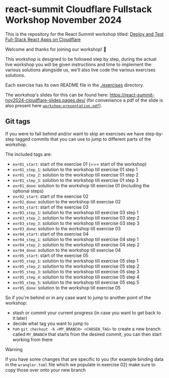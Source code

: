 # react-summit Cloudflare Fullstack Workshop November 2024

This is the repository for the React Summit workshop titled: [Deploy and Test Full-Stack React Apps on Cloudflare](https://reactsummit.us/#workshop-deploy-and-test-full-stack-react-apps-on-cloudflare)

Welcome and thanks for joining our workshop! 🫶

This workshop is designed to be followed step by step, during the actual live workshop you will be given instructions and time to implement the various solutions alongside us,
we'll also live code the various exercises solutions.

Each exercise has its own README file in the [./exercises](./exercises/) directory.

The workshop's slides for this can be found here: https://react-summit-nov2024-cloudflare-slides.pages.dev/
(for convenience a pdf of the slide is also present here [`workshop-presentation.pdf`](./workshop-presentation.pdf)).

## Git tags

If you were to fall behind and/or want to skip an exercises we have step-by-step tagged commits that you can
use to jump to different parts of the workshop.

The included tags are:

- `exr01_start`: start of the exercise 01 (=== start of the workshop)
- `exr01_step_1`: solution to the workshop till exercise 01 step 1
- `exr01_step_2`: solution to the workshop till exercise 01 step 2
- `exr01_step_3`: solution to the workshop till exercise 01 step 3
- `exr01_done`: solution to the workshop till exercise 01 (including the optional steps)
- `exr02_start`: start of the exercise 02
- `exr02_done`: solution to the workshop till exercise 02
- `exr03_start`: start of the exercise 03
- `exr03_step_1`: solution to the workshop till exercise 03 step 1
- `exr03_step_2`: solution to the workshop till exercise 03 step 2
- `exr03_step_3`: solution to the workshop till exercise 03 step 3
- `exr03_done`: solution to the workshop till exercise 03
- `exr04_start`: start of the exercise 04
- `exr04_step_1`: solution to the workshop till exercise 04 step 1
- `exr04_step_2`: solution to the workshop till exercise 04 step 2
- `exr04_done`: solution to the workshop till exercise 04
- `exr05_start`: start of the exercise 05
- `exr05_step_1`: solution to the workshop till exercise 05 step 1
- `exr05_step_2`: solution to the workshop till exercise 05 step 2
- `exr05_step_3`: solution to the workshop till exercise 05 step 3
- `exr05_step_4`: solution to the workshop till exercise 05 step 4
- `exr05_step_5`: solution to the workshop till exercise 05 step 5
- `exr05_done`: solution to the workshop till exercise 05

So if you're behind or in any case want to jump to another point of the workshop:

- stash or commit your current progress (in case you want to get back to it later)
- decide what tag you want to jump to
- run `git checkout -b <MY_BRANCH> <CHOSEN_TAG>` to create a new branch called `MY_BRANCH` that starts from the desired commit, you can then start working from there

> [!Warning]
> If you have some changes that are specific to you (for example binding data in the `wrangler.toml` file which we populate in exercise 02) make sure to copy those over onto your new branch
